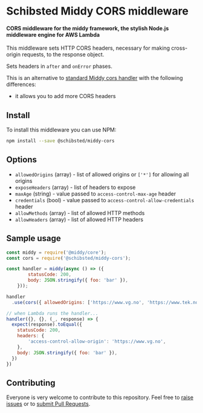 # Schibsted Middy CORS middleware

#### CORS middleware for the middy framework, the stylish Node.js middleware engine for AWS Lambda


This middleware sets HTTP CORS headers, necessary for making cross-origin requests, to the response object.

Sets headers in `after` and `onError` phases.

This is an alternative to [standard Middy cors handler](https://github.com/middyjs/middy/tree/master/packages/http-cors) with the following differences:
- it allows you to add more CORS headers


## Install

To install this middleware you can use NPM:

```bash
npm install --save @schibsted/middy-cors
```


## Options

- `allowedOrigins` (array) - list of allowed origins or `['*']` for allowing all origins
- `exposeHeaders` (array) - list of headers to expose
- `maxAge` (string) - value passed to `access-control-max-age` header
- `credentials` (bool) - value passed to `access-control-allow-credentials` header 
- `allowMethods` (array) - list of allowed HTTP methods
- `allowHeaders` (array) - list of allowed HTTP headers


## Sample usage

```javascript
const middy = require('@middy/core');
const cors = require('@schibsted/middy-cors');

const handler = middy(async () => ({
        statusCode: 200,
        body: JSON.stringify({ foo: 'bar' }),
    }));

handler
  .use(cors({ allowedOrigins: ['https://www.vg.no', 'https://www.tek.no']}));

// when Lambda runs the handler...
handler({}, {}, (_, response) => {
  expect(response).toEqual({
    statusCode: 200,
    headers: {
        'access-control-allow-origin': 'https://www.vg.no',
    },
    body: JSON.stringify({ foo: 'bar' }),
  })
})
```


## Contributing

Everyone is very welcome to contribute to this repository. Feel free to [raise issues](https://github.com/schibsted/middy-cors/issues) or to [submit Pull Requests](https://github.com/schibsted/middy-cors/pulls).
